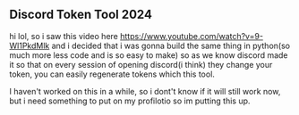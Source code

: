 ## Discord Token Tool 2024

hi lol, so i saw this video here https://www.youtube.com/watch?v=9-Wl1PkdMlk and i decided that i was gonna build the same thing in python(so much more less code and is so easy to make)
so as we know discord made it so that on every session of opening discord(i think) they change your token, you can easily regenerate tokens which this tool.

I haven't worked on this in a while, so i dont't know if it will still work now, but i need something to put on my profilotio so im putting this up.
